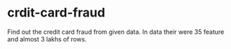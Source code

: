 # crdit-card-fraud
Find out the credit card  fraud from given data. In data their were 35 feature and almost 3 lakhs of rows.
